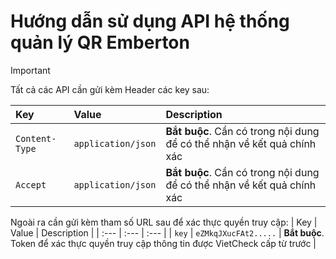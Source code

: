 # Hướng dẫn sử dụng API hệ thống quản lý QR Emberton


> [!IMPORTANT]
> Tất cả các API cần gửi kèm Header các key sau:

| Key | Value | Description |
| :--- | :--- | :--- |
| `Content-Type` | `application/json` | **Bắt buộc**. Cần có trong nội dung để có thể nhận về kết quả chính xác |
| `Accept` | `application/json` | **Bắt buộc**. Cần có trong nội dung để có thể nhận về kết quả chính xác |

Ngoài ra cần gửi kèm tham số URL sau để xác thực quyền truy cập:
| Key | Value | Description |
| :--- | :--- | :--- |
| `key` | `eZMkqJXucFAt2.....` | **Bắt buộc**. Token để xác thực quyền truy cập thông tin được VietCheck cấp từ trước |
